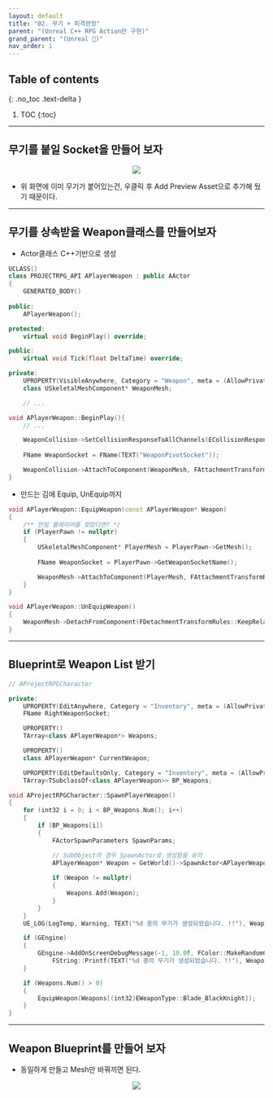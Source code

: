 ```yaml
---
layout: default
title: "02. 무기 + 피격판정"
parent: "(Unreal C++ RPG Action만 구현)"
grand_parent: "(Unreal 🚀)"
nav_order: 1
---
```


## Table of contents
{: .no_toc .text-delta }

1. TOC
{:toc}

---

## 무기를 붙일 Socket을 만들어 보자

<p align="center">
  <img src="https://taehyungs-programming-blog.github.io/blog/assets/images/unreal/unreal_cpp_1/1-cpp-2-1.png"/>
</p>

* 위 화면에 이미 무기가 붙어있는건, 우클릭 후 Add Preview Asset으로 추가해 뒀기 때문이다.

---

## 무기를 상속받을 Weapon클래스를 만들어보자

* Actor클래스 C++기반으로 생성

```cpp
UCLASS()
class PROJECTRPG_API APlayerWeapon : public AActor
{
	GENERATED_BODY()
	
public:	
	APlayerWeapon();

protected:
	virtual void BeginPlay() override;

public:	
	virtual void Tick(float DeltaTime) override;

private:
	UPROPERTY(VisibleAnywhere, Category = "Weapon", meta = (AllowPrivateAccess = true))
	class USkeletalMeshComponent* WeaponMesh;

    // ...
```

```cpp
void APlayerWeapon::BeginPlay(){
    // ...

	WeaponCollision->SetCollisionResponseToAllChannels(ECollisionResponse::ECR_Ignore);
	
	FName WeaponSocket = FName(TEXT("WeaponPivotSocket"));

	WeaponCollision->AttachToComponent(WeaponMesh, FAttachmentTransformRules::SnapToTargetNotIncludingScale, WeaponSocket);
}
```

* 만드는 김에 Equip, UnEquip까지 

```cpp
void APlayerWeapon::EquipWeapon(const APlayerWeapon* Weapon)
{
	/** 만일 플레이어를 찾았다면? */
	if (PlayerPawn != nullptr)
	{
		USkeletalMeshComponent* PlayerMesh = PlayerPawn->GetMesh();
		
		FName WeaponSocket = PlayerPawn->GetWeaponSocketName();

		WeaponMesh->AttachToComponent(PlayerMesh, FAttachmentTransformRules::SnapToTargetNotIncludingScale, WeaponSocket);
	}
}

void APlayerWeapon::UnEquipWeapon()
{
	WeaponMesh->DetachFromComponent(FDetachmentTransformRules::KeepRelativeTransform);
}
```

---

## Blueprint로 Weapon List 받기

```cpp
// AProjectRPGCharacter

private:
	UPROPERTY(EditAnywhere, Category = "Inventory", meta = (AllowPrivateAccess = true))
	FName RightWeaponSocket;

	UPROPERTY()
	TArray<class APlayerWeapon*> Weapons;

	UPROPERTY()
	class APlayerWeapon* CurrentWeapon;

	UPROPERTY(EditDefaultsOnly, Category = "Inventory", meta = (AllowPrivateAccess = true))
	TArray<TSubclassOf<class APlayerWeapon>> BP_Weapons;
```

```cpp
void AProjectRPGCharacter::SpawnPlayerWeapon()
{
	for (int32 i = 0; i < BP_Weapons.Num(); i++)
	{
		if (BP_Weapons[i])
		{
			FActorSpawnParameters SpawnParams;

            // SubObject의 경우 SpawnActor로 생성함을 유의
			APlayerWeapon* Weapon = GetWorld()->SpawnActor<APlayerWeapon>(BP_Weapons[i], SpawnParams);
			
			if (Weapon != nullptr)
			{
				Weapons.Add(Weapon);
			}
		}
	}
	UE_LOG(LogTemp, Warning, TEXT("%d 종의 무기가 생성되었습니다. !!"), Weapons.Num());

	if (GEngine)
	{
		GEngine->AddOnScreenDebugMessage(-1, 10.0f, FColor::MakeRandomColor(), 
			FString::Printf(TEXT("%d 종의 무기가 생성되었습니다. !!"), Weapons.Num()));
	}

	if (Weapons.Num() > 0)
	{
		EquipWeapon(Weapons[(int32)EWeaponType::Blade_BlackKnight]);
	}
}
```

---

## Weapon Blueprint를 만들어 보자

* 동일하게 만들고 Mesh만 바꿔끼면 된다.

<p align="center">
  <img src="https://taehyungs-programming-blog.github.io/blog/assets/images/unreal/unreal_cpp_1/1-cpp-2-2.png"/>
</p>


